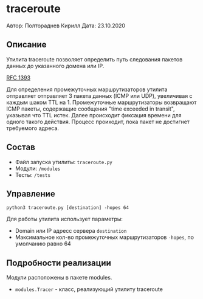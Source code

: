 # traceroute

Автор: Полтораднев Кирилл
Дата: 23.10.2020

## Описание
Утилита traceroute позволяет определить путь следования пакетов данных до указанного домена или IP.

[RFC 1393](https://tools.ietf.org/html/rfc1393)

Для определения промежуточных маршрутизаторов утилита отправляет отправляет 3 пакета данных (ICMP или UDP), увеличивая с каждым шаком TTL на 1. Промежуточные маршрутизаторы возвращают ICMP пакеты, содержащие сообщения "time exceeded in transit", указывая что TTL истек. Далее происходит фиксация времени для одного такого действия. Процесс проиходит, пока пакет не достигнет требуемого адреса.

## Состав
* Файл запуска утилиты: `traceroute.py`
* Модули: `/modules`
* Тесты: `/tests`

## Управление
`python3 traceroute.py [destination] -hopes 64 `

Для работы утилита использует параметры:

* Domain или IP адресс сервера `destination`
* Максимальное кол-во промежуточных маршрутизаторов `-hopes`, по умолчанию равно 64

## Подробности реализации
Модули расположены в пакете modules. 
* `modules.Tracer` - класс, реализующий утилиту traceroute


